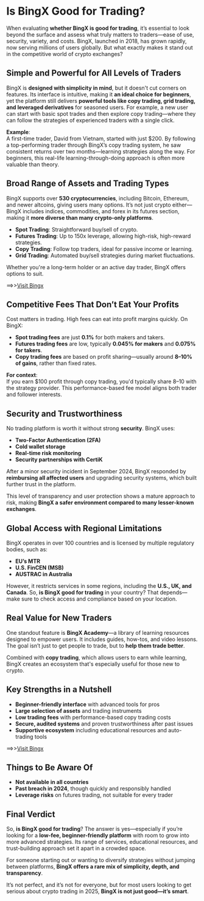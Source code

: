 # Is BingX Good for Trading?

When evaluating **whether BingX is good for trading**, it’s essential to look beyond the surface and assess what truly matters to traders—ease of use, security, variety, and costs. BingX, launched in 2018, has grown rapidly, now serving millions of users globally. But what exactly makes it stand out in the competitive world of crypto exchanges?

## Simple and Powerful for All Levels of Traders

BingX is **designed with simplicity in mind**, but it doesn't cut corners on features. Its interface is intuitive, making it **an ideal choice for beginners**, yet the platform still delivers **powerful tools like copy trading, grid trading, and leveraged derivatives** for seasoned users. For example, a new user can start with basic spot trades and then explore copy trading—where they can follow the strategies of experienced traders with a single click.

**Example**:  
A first-time trader, David from Vietnam, started with just $200. By following a top-performing trader through BingX’s copy trading system, he saw consistent returns over two months—learning strategies along the way. For beginners, this real-life learning-through-doing approach is often more valuable than theory.

## Broad Range of Assets and Trading Types

BingX supports over **530 cryptocurrencies**, including Bitcoin, Ethereum, and newer altcoins, giving users many options. It’s not just crypto either—BingX includes indices, commodities, and forex in its futures section, making it **more diverse than many crypto-only platforms**.

- **Spot Trading**: Straightforward buy/sell of crypto.
- **Futures Trading**: Up to 150x leverage, allowing high-risk, high-reward strategies.
- **Copy Trading**: Follow top traders, ideal for passive income or learning.
- **Grid Trading**: Automated buy/sell strategies during market fluctuations.

Whether you're a long-term holder or an active day trader, BingX offers options to suit.

==>>[Visit Bingx](https://bingx.com/invite/9USKQW)

## Competitive Fees That Don’t Eat Your Profits

Cost matters in trading. High fees can eat into profit margins quickly. On BingX:

- **Spot trading fees** are just **0.1%** for both makers and takers.
- **Futures trading fees** are low, typically **0.045% for makers** and **0.075% for takers**.
- **Copy trading fees** are based on profit sharing—usually around **8–10% of gains**, rather than fixed rates.

**For context**:  
If you earn $100 profit through copy trading, you'd typically share $8–$10 with the strategy provider. This performance-based fee model aligns both trader and follower interests.

## Security and Trustworthiness

No trading platform is worth it without strong **security**. BingX uses:

- **Two-Factor Authentication (2FA)**
- **Cold wallet storage**
- **Real-time risk monitoring**
- **Security partnerships with CertiK**

After a minor security incident in September 2024, BingX responded by **reimbursing all affected users** and upgrading security systems, which built further trust in the platform.

This level of transparency and user protection shows a mature approach to risk, making **BingX a safer environment compared to many lesser-known exchanges**.

## Global Access with Regional Limitations

BingX operates in over 100 countries and is licensed by multiple regulatory bodies, such as:

- **EU’s MTR**
- **U.S. FinCEN (MSB)**
- **AUSTRAC in Australia**

However, it restricts services in some regions, including the **U.S., UK, and Canada**. So, **is BingX good for trading** in your country? That depends—make sure to check access and compliance based on your location.

## Real Value for New Traders

One standout feature is **BingX Academy**—a library of learning resources designed to empower users. It includes guides, how-tos, and video lessons. The goal isn’t just to get people to trade, but to **help them trade better**.

Combined with **copy trading**, which allows users to earn while learning, BingX creates an ecosystem that's especially useful for those new to crypto.

## Key Strengths in a Nutshell

- **Beginner-friendly interface** with advanced tools for pros  
- **Large selection of assets** and trading instruments  
- **Low trading fees** with performance-based copy trading costs  
- **Secure, audited systems** and proven trustworthiness after past issues  
- **Supportive ecosystem** including educational resources and auto-trading tools  

==>>[Visit Bingx](https://bingx.com/invite/9USKQW)

## Things to Be Aware Of

- **Not available in all countries**  
- **Past breach in 2024**, though quickly and responsibly handled  
- **Leverage risks** on futures trading, not suitable for every trader  

## Final Verdict

So, **is BingX good for trading**? The answer is yes—especially if you’re looking for a **low-fee, beginner-friendly platform** with room to grow into more advanced strategies. Its range of services, educational resources, and trust-building approach set it apart in a crowded space.

For someone starting out or wanting to diversify strategies without jumping between platforms, **BingX offers a rare mix of simplicity, depth, and transparency**.

It’s not perfect, and it’s not for everyone, but for most users looking to get serious about crypto trading in 2025, **BingX is not just good—it’s smart**.
